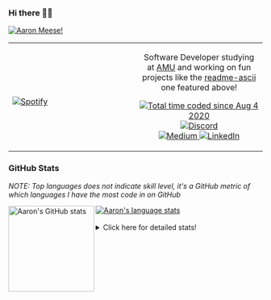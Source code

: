 ### Hi there 👋🏻
[![Aaron Meese!](https://user-images.githubusercontent.com/17814535/88975338-a2aabf00-d27f-11ea-963f-8a19608716b4.png)](https://github.com/ajmeese7/readme-ascii "README ASCII")

<!-- Modified from project here: https://github.com/novatorem/novatorem -->
<table width="100%"> 
  <tr>
  <td width="50%">
      
&nbsp; <br> [![Spotify](https://ajmeese7.vercel.app/api/spotify)](https://open.spotify.com/user/ajmeese)

  </td>
  <td width="50%">
    <p align="center">
    Software Developer studying at <a href="https://www.amu.apus.edu/">AMU</a> and working on fun 
    projects like the <a href="https://github.com/ajmeese7/readme-ascii">readme-ascii</a> one featured above!
    </p>
    <p align="center">
      <a href="https://wakatime.com/@f726891d-3b02-46cd-9b60-e8c59f9e2b14">
        <img src="https://wakatime.com/badge/user/f726891d-3b02-46cd-9b60-e8c59f9e2b14.svg" alt="Total time coded since Aug 4 2020" title="WakaTime" />
      </a>
      <a href="http://link.aaronmeese.com/discord">
        <img src="https://img.shields.io/badge/discord-ajmeese7%234835-369?style=flat-square&logo=discord&logoColor=white&color=purple" alt="Discord" title="Discord">
      </a>
      <br />
      <a href="https://link.aaronmeese.com/medium">
        <img src="https://img.shields.io/badge/medium-ajmeese7-1DB954?style=flat-square&logo=medium&logoColor=white" alt="Medium" title="Medium">
      </a>
      <a href="https://link.aaronmeese.com/linkedin">
        <img src="https://img.shields.io/badge/linkedIn-aaronmeese-1DB954?style=flat-square&logo=linkedin&logoColor=white&color=blue" alt="LinkedIn" title="LinkedIn">
      </a>
    </p>
  </td>

</table>

[//]: <> (The `&nbsp;` is to have Aphelion take up more space)

### GitHub Stats ###
*NOTE: Top languages does not indicate skill level, it's a GitHub metric of which languages I have the most code in on GitHub*

<a href="https://profile-summary-for-github.com/user/ajmeese7">
  <img align="left" height="170px" src="https://github-readme-stats.vercel.app/api?username=ajmeese7&show_icons=true&line_height=27&count_private=true&include_all_commits=true" alt="Aaron's GitHub stats"/>
  <img src="https://github-readme-stats.vercel.app/api/top-langs/?username=ajmeese7&hide_langs_below=5&layout=compact" alt="Aaron's language stats"/>
</a>

<br />
<br />
<details>
<summary>Click here for detailed stats!</summary>

### :zap: Recent Activity
<!--START_SECTION:activity-->
1. ❗️ Closed issue [#5084](https://github.com/openemr/openemr/issues/5084) in [openemr/openemr](https://github.com/openemr/openemr)
2. 🗣 Commented on [#5084](https://github.com/openemr/openemr/issues/5084) in [openemr/openemr](https://github.com/openemr/openemr)
3. 🗣 Commented on [#5084](https://github.com/openemr/openemr/issues/5084) in [openemr/openemr](https://github.com/openemr/openemr)
4. 🗣 Commented on [#64](https://github.com/ajmeese7/spambot/issues/64) in [ajmeese7/spambot](https://github.com/ajmeese7/spambot)
5. 🗣 Commented on [#5084](https://github.com/openemr/openemr/issues/5084) in [openemr/openemr](https://github.com/openemr/openemr)
<!--END_SECTION:activity-->

### 🧐 Waka Stats
<!--START_SECTION:waka-->
![Code Time](http://img.shields.io/badge/Code%20Time-924%20hrs%2038%20mins-blue)

**🐱 My GitHub Data** 

> 🏆 437 Contributions in the Year 2022
 > 
> 📦 356.5 kB Used in GitHub's Storage 
 > 
> 💼 Opted to Hire
 > 
> 📜 69 Public Repositories 
 > 
> 🔑 24 Private Repositories  
 > 
**I'm an Early 🐤** 

```text
🌞 Morning    246 commits    ██████░░░░░░░░░░░░░░░░░░░   26.8% 
🌆 Daytime    340 commits    █████████░░░░░░░░░░░░░░░░   37.04% 
🌃 Evening    320 commits    ████████░░░░░░░░░░░░░░░░░   34.86% 
🌙 Night      12 commits     ░░░░░░░░░░░░░░░░░░░░░░░░░   1.31%

```
📅 **I'm Most Productive on Sunday** 

```text
Monday       107 commits    ███░░░░░░░░░░░░░░░░░░░░░░   11.66% 
Tuesday      137 commits    ███░░░░░░░░░░░░░░░░░░░░░░   14.92% 
Wednesday    119 commits    ███░░░░░░░░░░░░░░░░░░░░░░   12.96% 
Thursday     126 commits    ███░░░░░░░░░░░░░░░░░░░░░░   13.73% 
Friday       117 commits    ███░░░░░░░░░░░░░░░░░░░░░░   12.75% 
Saturday     150 commits    ████░░░░░░░░░░░░░░░░░░░░░   16.34% 
Sunday       162 commits    ████░░░░░░░░░░░░░░░░░░░░░   17.65%

```


📊 **This Week I Spent My Time On** 

```text
⌚︎ Time Zone: America/New_York

💬 Programming Languages: 
PHP                      13 hrs 25 mins      ██████░░░░░░░░░░░░░░░░░░░   27.15% 
TypeScript               12 hrs 21 mins      ██████░░░░░░░░░░░░░░░░░░░   25.02% 
JavaScript               10 hrs 40 mins      █████░░░░░░░░░░░░░░░░░░░░   21.59% 
Markdown                 4 hrs 56 mins       ██░░░░░░░░░░░░░░░░░░░░░░░   10.01% 
YAML                     2 hrs 9 mins        █░░░░░░░░░░░░░░░░░░░░░░░░   4.38%

🐱‍💻 Projects: 
meese.enterprises        14 hrs 55 mins      ███████░░░░░░░░░░░░░░░░░░   30.21% 
sleep-from-home          13 hrs 38 mins      ███████░░░░░░░░░░░░░░░░░░   27.59% 
karameese.com            5 hrs 39 mins       ██░░░░░░░░░░░░░░░░░░░░░░░   11.45% 
aaronmeese.com           4 hrs 22 mins       ██░░░░░░░░░░░░░░░░░░░░░░░   8.84% 
cyberpunk-logo-generator 2 hrs 43 mins       █░░░░░░░░░░░░░░░░░░░░░░░░   5.5%

```

**I Mostly Code in JavaScript** 

```text
JavaScript               32 repos            █████████████░░░░░░░░░░░░   52.46% 
HTML                     8 repos             ███░░░░░░░░░░░░░░░░░░░░░░   13.11% 
Java                     4 repos             █░░░░░░░░░░░░░░░░░░░░░░░░   6.56% 
Python                   4 repos             █░░░░░░░░░░░░░░░░░░░░░░░░   6.56% 
Elixir                   2 repos             ░░░░░░░░░░░░░░░░░░░░░░░░░   3.28%

```



 Last Updated on 03/04/2022 00:06:27 UTC
<!--END_SECTION:waka-->
</details>
